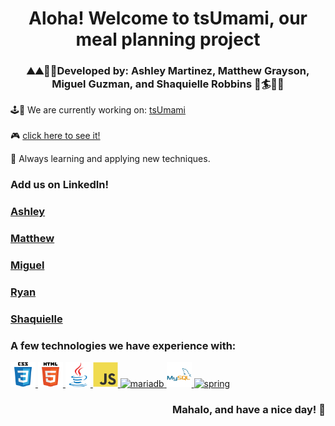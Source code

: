 <h1 align="center">Aloha! Welcome to tsUmami, our meal planning project</h1>
<h3 align="center">⛰️⛰️🌱🌺Developed by: Ashley Martinez, Matthew Grayson, Miguel Guzman, and Shaquielle Robbins 󠁵󠁳󠁨󠁩󠁿🌊🏄🤙🏼</h3>


🕹️👾 We are currently working on: [tsUmami](https://github.com/RSKYoshi/RSKYoshi.github.io) <br><br>🎮&nbsp;[click here to see it!](https://rskyoshi.github.io/konami-code)

🌱 Always learning and applying new techniques.

<h3 align="left">Add us on LinkedIn!</h3>
<h3 align="left"><a href="https://www.linkedin.com/in/ashmar32/">Ashley</a></h3>
<h3 align="left"><a href="https://www.linkedin.com/in/matthewagrayson/">Matthew</a></h3>
<h3 align="left"><a href="https://www.linkedin.com/in/miguelguzmanwd/">Miguel</a></h3>
<h3 align="left"><a href="https://linkedin.com/in/ryanskyoshimura">Ryan</a></h3>
<h3 align="left"><a href="https://www.linkedin.com/in/shaquiellerobbins/">Shaquielle</a></h3>
<p align="left">
</p>

<h3 align="left">A few technologies we have experience with:</h3>
<p align="left"> <a href="https://www.w3schools.com/css/" target="_blank" rel="noreferrer"> <img src="https://raw.githubusercontent.com/devicons/devicon/master/icons/css3/css3-original-wordmark.svg" alt="css3" width="40" height="40"/> </a> <a href="https://www.w3.org/html/" target="_blank" rel="noreferrer"> <img src="https://raw.githubusercontent.com/devicons/devicon/master/icons/html5/html5-original-wordmark.svg" alt="html5" width="40" height="40"/> </a> <a href="https://www.java.com" target="_blank" rel="noreferrer"> <img src="https://raw.githubusercontent.com/devicons/devicon/master/icons/java/java-original.svg" alt="java" width="40" height="40"/> </a> <a href="https://developer.mozilla.org/en-US/docs/Web/JavaScript" target="_blank" rel="noreferrer"> <img src="https://raw.githubusercontent.com/devicons/devicon/master/icons/javascript/javascript-original.svg" alt="javascript" width="40" height="40"/> </a> <a href="https://mariadb.org/" target="_blank" rel="noreferrer"> <img src="https://www.vectorlogo.zone/logos/mariadb/mariadb-icon.svg" alt="mariadb" width="40" height="40"/> </a> <a href="https://www.mysql.com/" target="_blank" rel="noreferrer"> <img src="https://raw.githubusercontent.com/devicons/devicon/master/icons/mysql/mysql-original-wordmark.svg" alt="mysql" width="40" height="40"/> </a><a href="https://spring.io/" target="_blank" rel="noreferrer"><img src="https://www.vectorlogo.zone/logos/springio/springio-icon.svg" alt="spring" width="40" height="40"/> </a> </p>



<h3 display="inline-block" align="right">Mahalo, and have a nice day! 👋</h3>
